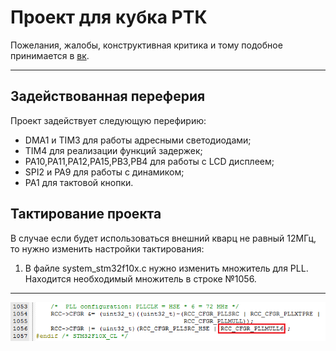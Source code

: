 # Проект для кубка РТК
Пожелания, жалобы, конструктивная критика и тому подобное принимается в [вк](https://vk.com/al_kom_ru).
***
## Задействованная переферия
Проект задействует следующую перефирию:
+ DMA1 и TIM3 для работы адресными светодиодами;
+ TIM4 для реализации функций задержек;
+ PA10,PA11,PA12,PA15,PB3,PB4 для работы с LCD дисплеем;
+ SPI2 и PA9 для работы с динамиком;
+ PA1 для тактовой кнопки.

## Тактирование проекта
В случае если будет использоваться внешний кварц не равный 12МГц, то нужно изменить настройки тактирования:
1. В файле system_stm32f10x.c нужно изменить множитель для PLL. Находится необходимый множитель в строке №1056. 
***
![](https://github.com/KomarovAlexandr/Photo_repository/blob/master/CupRTC/1.png?raw=true)
